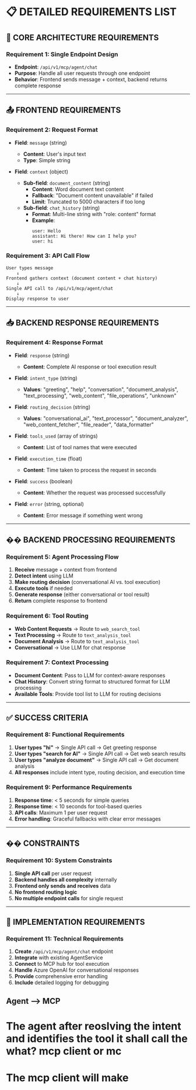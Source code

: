 # **📋 DETAILED REQUIREMENTS LIST**

## **🎯 CORE ARCHITECTURE REQUIREMENTS**

### **Requirement 1: Single Endpoint Design**
- **Endpoint**: `/api/v1/mcp/agent/chat`
- **Purpose**: Handle all user requests through one endpoint
- **Behavior**: Frontend sends message + context, backend returns complete response

---

## **📤 FRONTEND REQUIREMENTS**

### **Requirement 2: Request Format**
- **Field**: `message` (string)
  - **Content**: User's input text
  - **Type**: Simple string

- **Field**: `context` (object)
  - **Sub-field**: `document_content` (string)
    - **Content**: Word document text content
    - **Fallback**: "Document content unavailable" if failed
    - **Limit**: Truncated to 5000 characters if too long
  - **Sub-field**: `chat_history` (string)
    - **Format**: Multi-line string with "role: content" format
    - **Example**: 
      ```
      user: Hello
      assistant: Hi there! How can I help you?
      user: hi
      ```

### **Requirement 3: API Call Flow**
```
User types message
    ↓
Frontend gathers context (document content + chat history)
    ↓
Single API call to /api/v1/mcp/agent/chat
    ↓
Display response to user
```

---

## **📥 BACKEND RESPONSE REQUIREMENTS**

### **Requirement 4: Response Format**
- **Field**: `response` (string)
  - **Content**: Complete AI response or tool execution result

- **Field**: `intent_type` (string)
  - **Values**: "greeting", "help", "conversation", "document_analysis", "text_processing", "web_content", "file_operations", "unknown"

- **Field**: `routing_decision` (string)
  - **Values**: "conversational_ai", "text_processor", "document_analyzer", "web_content_fetcher", "file_reader", "data_formatter"

- **Field**: `tools_used` (array of strings)
  - **Content**: List of tool names that were executed

- **Field**: `execution_time` (float)
  - **Content**: Time taken to process the request in seconds

- **Field**: `success` (boolean)
  - **Content**: Whether the request was processed successfully

- **Field**: `error` (string, optional)
  - **Content**: Error message if something went wrong

---

## **�� BACKEND PROCESSING REQUIREMENTS**

### **Requirement 5: Agent Processing Flow**
1. **Receive** message + context from frontend
2. **Detect intent** using LLM
3. **Make routing decision** (conversational AI vs. tool execution)
4. **Execute tools** if needed
5. **Generate response** (either conversational or tool result)
6. **Return** complete response to frontend

### **Requirement 6: Tool Routing**
- **Web Content Requests** → Route to `web_search_tool`
- **Text Processing** → Route to `text_analysis_tool`
- **Document Analysis** → Route to `text_analysis_tool`
- **Conversational** → Use LLM for chat response

### **Requirement 7: Context Processing**
- **Document Content**: Pass to LLM for context-aware responses
- **Chat History**: Convert string format to structured format for LLM processing
- **Available Tools**: Provide tool list to LLM for routing decisions

---

## **✅ SUCCESS CRITERIA**

### **Requirement 8: Functional Requirements**
1. **User types "hi"** → Single API call → Get greeting response
2. **User types "search for AI"** → Single API call → Get web search results
3. **User types "analyze document"** → Single API call → Get document analysis
4. **All responses** include intent type, routing decision, and execution time

### **Requirement 9: Performance Requirements**
1. **Response time**: < 5 seconds for simple queries
2. **Response time**: < 10 seconds for tool-based queries
3. **API calls**: Maximum 1 per user request
4. **Error handling**: Graceful fallbacks with clear error messages

---

## **�� CONSTRAINTS**

### **Requirement 10: System Constraints**
1. **Single API call** per user request
2. **Backend handles all complexity** internally
3. **Frontend only sends and receives** data
4. **No frontend routing logic**
5. **No multiple endpoint calls** for single request

---

## **📝 IMPLEMENTATION REQUIREMENTS**

### **Requirement 11: Technical Requirements**
1. **Create** `/api/v1/mcp/agent/chat` endpoint
2. **Integrate** with existing AgentService
3. **Connect** to MCP hub for tool execution
4. **Handle** Azure OpenAI for conversational responses
5. **Provide** comprehensive error handling
6. **Include** detailed logging for debugging


## Agent --> MCP

# The agent after reoslving the intent and identifies the tool it shall call the what? mcp client or mc

# The mcp client will make